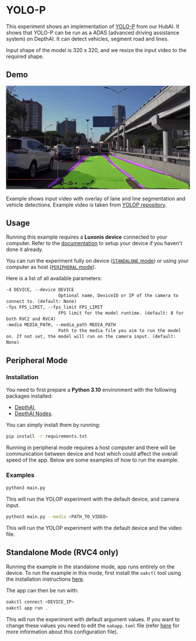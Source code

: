 # YOLO-P

This experiment shows an implementation of [YOLO-P](https://zoo-rvc4.luxonis.com/luxonis/yolo-p/0a22d194-d525-46e7-a785-a267b7958a39) from our HubAI. It shows that YOLO-P can be run as a ADAS (advanced driving assistance system) on DepthAI. It can detect vehicles, segment road and lines.

Input shape of the model is 320 x 320, and we resize the input video to the required shape.

## Demo

![Image example](media/yolop.gif)

Example shows input video with overlay of lane and line segmentation and vehicle detections. Example video is taken from [YOLOP repository](https://github.com/hustvl/YOLOP/tree/main/inference/videos).

## Usage

Running this example requires a **Luxonis device** connected to your computer. Refer to the [documentation](https://stg.docs.luxonis.com/software-v3/) to setup your device if you haven't done it already.

You can run the experiment fully on device ([`STANDALONE` mode](#standalone-mode-rvc4-only)) or using your computer as host ([`PERIPHERAL` mode](#peripheral-mode)).

Here is a list of all available parameters:

```
-d DEVICE, --device DEVICE
                    Optional name, DeviceID or IP of the camera to connect to. (default: None)
-fps FPS_LIMIT, --fps_limit FPS_LIMIT
                    FPS limit for the model runtime. (default: 8 for both RVC2 and RVC4)
-media MEDIA_PATH, --media_path MEDIA_PATH
                    Path to the media file you aim to run the model on. If not set, the model will run on the camera input. (default: None)
```

## Peripheral Mode

### Installation

You need to first prepare a **Python 3.10** environment with the following packages installed:

- [DepthAI](https://pypi.org/project/depthai/),
- [DepthAI Nodes](https://pypi.org/project/depthai-nodes/).

You can simply install them by running:

```bash
pip install -r requirements.txt
```

Running in peripheral mode requires a host computer and there will be communication between device and host which could affect the overall speed of the app. Below are some examples of how to run the example.

### Examples

```bash
python3 main.py
```

This will run the YOLOP experiment with the default device, and camera input.

```bash
python3 main.py --media <PATH_TO_VIDEO>
```

This will run the YOLOP experiment with the default device and the video file.

## Standalone Mode (RVC4 only)

Running the example in the standalone mode, app runs entirely on the device.
To run the example in this mode, first install the `oakctl` tool using the installation instructions [here](https://stg.docs.luxonis.com/software-v3/oak-apps/oakctl).

The app can then be run with:

```bash
oakctl connect <DEVICE_IP>
oakctl app run .
```

This will run the experiment with default argument values. If you want to change these values you need to edit the `oakapp.toml` file (refer [here](https://stg.docs.luxonis.com/software-v3/oak-apps/configuration/) for more information about this configuration file).
